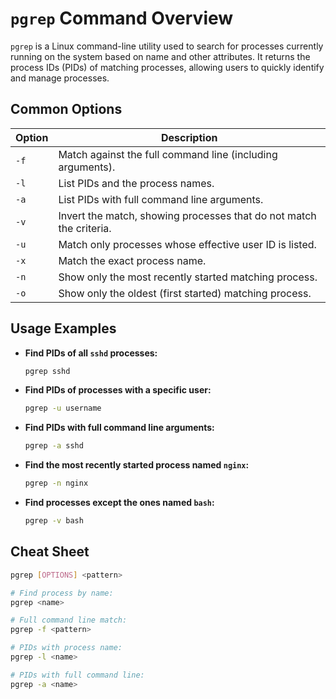 # `pgrep` Command Overview

`pgrep` is a Linux command-line utility used to search for processes currently running on the system based on name and other attributes. It returns the process IDs (PIDs) of matching processes, allowing users to quickly identify and manage processes.

## Common Options

| Option   | Description                                                      |
|----------|------------------------------------------------------------------|
| `-f`     | Match against the full command line (including arguments).      |
| `-l`     | List PIDs and the process names.                                |
| `-a`     | List PIDs with full command line arguments.                     |
| `-v`     | Invert the match, showing processes that do not match the criteria. |
| `-u`     | Match only processes whose effective user ID is listed.         |
| `-x`     | Match the exact process name.                                   |
| `-n`     | Show only the most recently started matching process.           |
| `-o`     | Show only the oldest (first started) matching process.          |

## Usage Examples

- **Find PIDs of all `sshd` processes:**
  ```bash
  pgrep sshd
  ```

- **Find PIDs of processes with a specific user:**
  ```bash
  pgrep -u username
  ```

- **Find PIDs with full command line arguments:**
  ```bash
  pgrep -a sshd
  ```

- **Find the most recently started process named `nginx`:**
  ```bash
  pgrep -n nginx
  ```

- **Find processes except the ones named `bash`:**
  ```bash
  pgrep -v bash
  ```

## Cheat Sheet

```bash
pgrep [OPTIONS] <pattern>

# Find process by name:
pgrep <name>

# Full command line match:
pgrep -f <pattern>

# PIDs with process name:
pgrep -l <name>

# PIDs with full command line:
pgrep -a <name>
```
